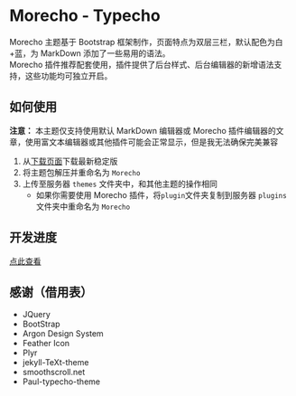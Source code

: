 # Morecho - Typecho

Morecho 主题基于 Bootstrap 框架制作，页面特点为双层三栏，默认配色为白+蓝，为 MarkDown 添加了一些易用的语法。  
Morecho 插件推荐配套使用，插件提供了后台样式、后台编辑器的新增语法支持，这些功能均可独立开启。

## 如何使用

**注意：** 本主题仅支持使用默认 MarkDown 编辑器或 Morecho 插件编辑器的文章，使用富文本编辑器或其他插件可能会正常显示，但是我无法确保完美兼容  

1. 从[下载页面](releases)下载最新稳定版
1. 将主题包解压并重命名为 `Morecho`
1. 上传至服务器 `themes` 文件夹中，和其他主题的操作相同
    - 如果你需要使用 Morecho 插件，将`plugin`文件夹复制到服务器 `plugins` 文件夹中重命名为 `Morecho`  

## 开发进度

[点此查看](progress.md)

## 感谢（借用表）

- JQuery
- BootStrap
- Argon Design System
- Feather Icon
- Plyr
- jekyll-TeXt-theme
- smoothscroll.net
- Paul-typecho-theme